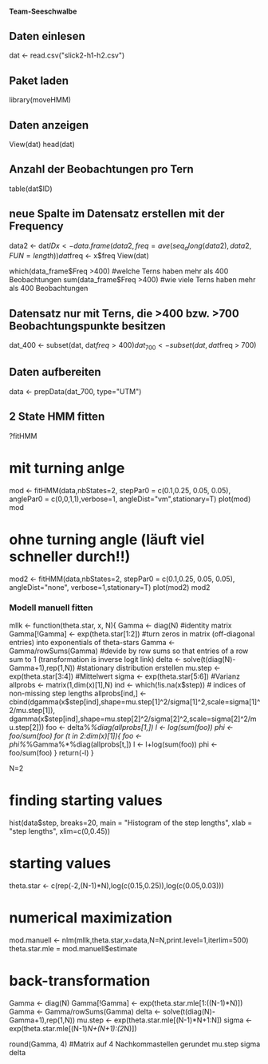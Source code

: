 #### Team-Seeschwalbe

## Daten einlesen
dat <- read.csv("slick2-h1-h2.csv")
## Paket laden
library(moveHMM)
## Daten anzeigen
View(dat)
head(dat)

## Anzahl der Beobachtungen pro Tern
table(dat$ID)

## neue Spalte im Datensatz erstellen mit der Frequency
data2 <- dat$ID
x <- data.frame(data2, freq=ave(seq_along(data2), data2, FUN=length))
dat$freq <- x$freq
View(dat)

which(data_frame$Freq >400) #welche Terns haben mehr als 400 Beobachtungen
sum(data_frame$Freq >400) #wie viele Terns haben mehr als 400 Beobachtungen

## Datensatz nur mit Terns, die >400 bzw. >700 Beobachtungspunkte besitzen
dat_400 <- subset(dat, dat$freq > 400)
dat_700 <- subset(dat, dat$freq > 700)

## Daten aufbereiten
data <- prepData(dat_700, type="UTM")

## 2 State HMM fitten
?fitHMM
# mit turning anlge
mod <- fitHMM(data,nbStates=2, stepPar0 = c(0.1,0.25, 0.05, 0.05), anglePar0 = c(0,0,1,1),verbose=1, angleDist="vm",stationary=T)
plot(mod)
mod
# ohne turning angle (läuft viel schneller durch!!)
mod2 <- fitHMM(data,nbStates=2, stepPar0 = c(0.1,0.25, 0.05, 0.05), angleDist="none", verbose=1,stationary=T)
plot(mod2)
mod2


### Modell manuell fitten
mllk <- function(theta.star, x, N){
  Gamma <- diag(N) #identity matrix 
  Gamma[!Gamma] <- exp(theta.star[1:2]) #turn zeros in matrix (off-diagonal entries) into exponentials of theta-stars
  Gamma <- Gamma/rowSums(Gamma) #devide by row sums so that entries of a row sum to 1 (transformation is inverse logit link)
  delta <- solve(t(diag(N)-Gamma+1),rep(1,N)) #stationary distribution erstellen
  mu.step <- exp(theta.star[3:4]) #Mittelwert
  sigma <- exp(theta.star[5:6]) #Varianz
  allprobs <- matrix(1,dim(x)[1],N)
  ind <- which(!is.na(x$step)) # indices of non-missing step lengths
    allprobs[ind,] <- cbind(dgamma(x$step[ind],shape=mu.step[1]^2/sigma[1]^2,scale=sigma[1]^2/mu.step[1]),
                            dgamma(x$step[ind],shape=mu.step[2]^2/sigma[2]^2,scale=sigma[2]^2/mu.step[2]))
  foo <- delta%*%diag(allprobs[1,])
  l <- log(sum(foo))
  phi <- foo/sum(foo)
  for (t in 2:dim(x)[1]){
    foo <- phi%*%Gamma%*%diag(allprobs[t,])
    l <- l+log(sum(foo))
    phi <- foo/sum(foo)
  }
  return(-l)
}

N=2

# finding starting values
hist(data$step, breaks=20, main = "Histogram of the step lengths", xlab = "step lengths", xlim=c(0,0.45))
# starting values
theta.star <- c(rep(-2,(N-1)*N),log(c(0.15,0.25)),log(c(0.05,0.03)))
# numerical maximization 
mod.manuell <- nlm(mllk,theta.star,x=data,N=N,print.level=1,iterlim=500)
theta.star.mle = mod.manuell$estimate

# back-transformation
Gamma <- diag(N)
Gamma[!Gamma] <- exp(theta.star.mle[1:((N-1)*N)])
Gamma <- Gamma/rowSums(Gamma)
delta <- solve(t(diag(N)-Gamma+1),rep(1,N))
mu.step <- exp(theta.star.mle[(N-1)*N+1:N])
sigma <- exp(theta.star.mle[(N-1)*N+(N+1):(2*N)])

round(Gamma, 4) #Matrix auf 4 Nachkommastellen gerundet
mu.step
sigma
delta
